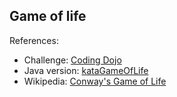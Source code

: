 ## Game of life

References:
- Challenge: [Coding Dojo](https://codingdojo.org/kata/GameOfLife/)
- Java version: [kataGameOfLife](https://github.com/fabricejeannet/kataGameOfLife/blob/master/src/test/java/Tests.java)
- Wikipedia: [Conway's Game of Life](https://en.wikipedia.org/wiki/Conway%27s_Game_of_Life)
